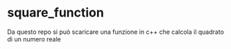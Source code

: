 # square_function
Da questo repo si può scaricare una funzione in c++ che calcola il quadrato di un numero reale

